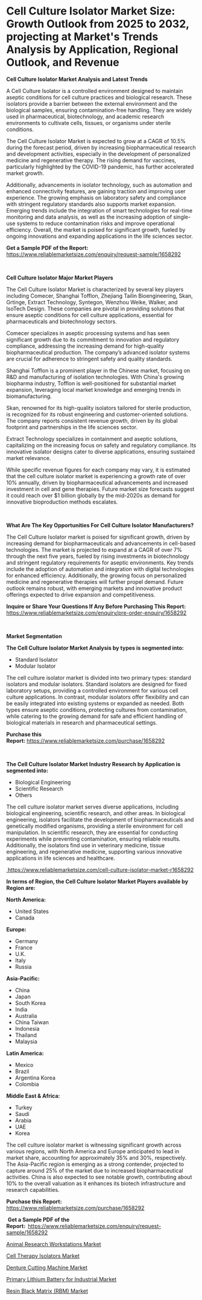 <p><h1>Cell Culture Isolator Market Size: Growth Outlook from 2025 to 2032, projecting at Market's Trends Analysis by Application, Regional Outlook, and Revenue</h1></p><p><strong>Cell Culture Isolator Market Analysis and Latest Trends</strong></p>
<p><p>A Cell Culture Isolator is a controlled environment designed to maintain aseptic conditions for cell culture practices and biological research. These isolators provide a barrier between the external environment and the biological samples, ensuring contamination-free handling. They are widely used in pharmaceutical, biotechnology, and academic research environments to cultivate cells, tissues, or organisms under sterile conditions.</p><p>The Cell Culture Isolator Market is expected to grow at a CAGR of 10.5% during the forecast period, driven by increasing biopharmaceutical research and development activities, especially in the development of personalized medicine and regenerative therapy. The rising demand for vaccines, particularly highlighted by the COVID-19 pandemic, has further accelerated market growth. </p><p>Additionally, advancements in isolator technology, such as automation and enhanced connectivity features, are gaining traction and improving user experience. The growing emphasis on laboratory safety and compliance with stringent regulatory standards also supports market expansion. Emerging trends include the integration of smart technologies for real-time monitoring and data analysis, as well as the increasing adoption of single-use systems to reduce contamination risks and improve operational efficiency. Overall, the market is poised for significant growth, fueled by ongoing innovations and expanding applications in the life sciences sector.</p></p>
<p><strong>Get a Sample PDF of the Report:&nbsp;</strong> <a href="https://www.reliablemarketsize.com/enquiry/request-sample/1658292?utm_campaign=1879&utm_medium=2&utm_source=Github&utm_content=ia&utm_term=23032025&utm_id=cell-culture-isolator">https://www.reliablemarketsize.com/enquiry/request-sample/1658292</a></p>
<p>&nbsp;</p>
<p><strong>Cell Culture Isolator Major Market Players</strong></p>
<p><p>The Cell Culture Isolator Market is characterized by several key players including Comecer, Shanghai Tofflon, Zhejiang Tailin Bioengineering, Skan, Grtinge, Extract Technology, Syntegon, Wenzhou Weike, Walker, and IsoTech Design. These companies are pivotal in providing solutions that ensure aseptic conditions for cell culture applications, essential for pharmaceuticals and biotechnology sectors.</p><p>Comecer specializes in aseptic processing systems and has seen significant growth due to its commitment to innovation and regulatory compliance, addressing the increasing demand for high-quality biopharmaceutical production. The company’s advanced isolator systems are crucial for adherence to stringent safety and quality standards.</p><p>Shanghai Tofflon is a prominent player in the Chinese market, focusing on R&D and manufacturing of isolation technologies. With China's growing biopharma industry, Tofflon is well-positioned for substantial market expansion, leveraging local market knowledge and emerging trends in biomanufacturing.</p><p>Skan, renowned for its high-quality isolators tailored for sterile production, is recognized for its robust engineering and customer-oriented solutions. The company reports consistent revenue growth, driven by its global footprint and partnerships in the life sciences sector.</p><p>Extract Technology specializes in containment and aseptic solutions, capitalizing on the increasing focus on safety and regulatory compliance. Its innovative isolator designs cater to diverse applications, ensuring sustained market relevance.</p><p>While specific revenue figures for each company may vary, it is estimated that the cell culture isolator market is experiencing a growth rate of over 10% annually, driven by biopharmaceutical advancements and increased investment in cell and gene therapies. Future market size forecasts suggest it could reach over $1 billion globally by the mid-2020s as demand for innovative bioproduction methods escalates.</p></p>
<p>&nbsp;</p>
<p><strong>What Are The Key Opportunities For Cell Culture Isolator Manufacturers?</strong></p>
<p><p>The Cell Culture Isolator market is poised for significant growth, driven by increasing demand for biopharmaceuticals and advancements in cell-based technologies. The market is projected to expand at a CAGR of over 7% through the next five years, fueled by rising investments in biotechnology and stringent regulatory requirements for aseptic environments. Key trends include the adoption of automation and integration with digital technologies for enhanced efficiency. Additionally, the growing focus on personalized medicine and regenerative therapies will further propel demand. Future outlook remains robust, with emerging markets and innovative product offerings expected to drive expansion and competitiveness.</p></p>
<p><strong>Inquire or Share Your Questions If Any Before Purchasing This Report:</strong> <a href="https://www.reliablemarketsize.com/enquiry/pre-order-enquiry/1658292?utm_campaign=1879&utm_medium=2&utm_source=Github&utm_content=ia&utm_term=23032025&utm_id=cell-culture-isolator">https://www.reliablemarketsize.com/enquiry/pre-order-enquiry/1658292</a></p>
<p>&nbsp;</p>
<p><strong>Market Segmentation</strong></p>
<p><strong>The Cell Culture Isolator Market Analysis by types is segmented into:</strong></p>
<p><ul><li>Standard Isolator</li><li>Modular Isolator</li></ul></p>
<p><p>The cell culture isolator market is divided into two primary types: standard isolators and modular isolators. Standard isolators are designed for fixed laboratory setups, providing a controlled environment for various cell culture applications. In contrast, modular isolators offer flexibility and can be easily integrated into existing systems or expanded as needed. Both types ensure aseptic conditions, protecting cultures from contamination, while catering to the growing demand for safe and efficient handling of biological materials in research and pharmaceutical settings.</p></p>
<p><strong>Purchase this Report:&nbsp;</strong><a href="https://www.reliablemarketsize.com/purchase/1658292?utm_campaign=1879&utm_medium=2&utm_source=Github&utm_content=ia&utm_term=23032025&utm_id=cell-culture-isolator">https://www.reliablemarketsize.com/purchase/1658292</a></p>
<p>&nbsp;</p>
<p><strong>The Cell Culture Isolator Market Industry Research by Application is segmented into:</strong></p>
<p><ul><li>Biological Engineering</li><li>Scientific Research</li><li>Others</li></ul></p>
<p><p>The cell culture isolator market serves diverse applications, including biological engineering, scientific research, and other areas. In biological engineering, isolators facilitate the development of biopharmaceuticals and genetically modified organisms, providing a sterile environment for cell manipulation. In scientific research, they are essential for conducting experiments while preventing contamination, ensuring reliable results. Additionally, the isolators find use in veterinary medicine, tissue engineering, and regenerative medicine, supporting various innovative applications in life sciences and healthcare.</p></p>
<p><a href="https://www.reliablemarketsize.com/cell-culture-isolator-market-r1658292?utm_campaign=1879&utm_medium=2&utm_source=Github&utm_content=ia&utm_term=23032025&utm_id=cell-culture-isolator">&nbsp;https://www.reliablemarketsize.com/cell-culture-isolator-market-r1658292</a></p>
<p><strong>In terms of Region, the Cell Culture Isolator Market Players available by Region are:</strong></p>
<p>
    <p> <strong> North America: </strong>
        <ul>
            <li>United States</li>
            <li>Canada</li>
        </ul>
        </p> 
    <p> <strong> Europe: </strong>
        <ul>
            <li>Germany</li>
            <li>France</li>
            <li>U.K.</li>
            <li>Italy</li>
            <li>Russia</li>
        </ul>
        </p> 
    <p> <strong> Asia-Pacific: </strong>
        <ul>
            <li>China</li>
            <li>Japan</li>
            <li>South Korea</li>
            <li>India</li>
            <li>Australia</li>
            <li>China Taiwan</li>
            <li>Indonesia</li>
            <li>Thailand</li>
            <li>Malaysia</li>
        </ul>
        </p> 
    <p> <strong> Latin America: </strong>
        <ul>
            <li>Mexico</li>
            <li>Brazil</li>
            <li>Argentina Korea</li>
            <li>Colombia</li>
        </ul>
        </p> 
    <p> <strong> Middle East & Africa: </strong>
        <ul>
            <li>Turkey</li>
            <li>Saudi</li>
            <li>Arabia</li>
            <li>UAE</li>
            <li>Korea</li>
        </ul>
    </p>
    </p>
<p><p>The cell culture isolator market is witnessing significant growth across various regions, with North America and Europe anticipated to lead in market share, accounting for approximately 35% and 30%, respectively. The Asia-Pacific region is emerging as a strong contender, projected to capture around 25% of the market due to increased biopharmaceutical activities. China is also expected to see notable growth, contributing about 10% to the overall valuation as it enhances its biotech infrastructure and research capabilities.</p></p>
<p><strong>Purchase this Report: </strong><a href="https://www.reliablemarketsize.com/purchase/1658292?utm_campaign=1879&utm_medium=2&utm_source=Github&utm_content=ia&utm_term=23032025&utm_id=cell-culture-isolator">https://www.reliablemarketsize.com/purchase/1658292</a></p>
<p>&nbsp;<strong>Get a Sample PDF of the Report:&nbsp;&nbsp;</strong><a href="https://www.reliablemarketsize.com/enquiry/request-sample/1658292?utm_campaign=1879&utm_medium=2&utm_source=Github&utm_content=ia&utm_term=23032025&utm_id=cell-culture-isolator">https://www.reliablemarketsize.com/enquiry/request-sample/1658292</a></p>
<p><strong></strong></p>
<p><p><a href="https://github.com/zeraikulkawb/Market-Research-Report-List-1/blob/main/animal-research-workstations-market.md?utm_campaign=1879&utm_medium=2&utm_source=Github&utm_content=ia&utm_term=23032025&utm_id=cell-culture-isolator">Animal Research Workstations Market</a></p><p><a href="https://github.com/dandatesha7q/Market-Research-Report-List-1/blob/main/cell-therapy-isolators-market.md?utm_campaign=1879&utm_medium=2&utm_source=Github&utm_content=ia&utm_term=23032025&utm_id=cell-culture-isolator">Cell Therapy Isolators Market</a></p><p><a href="https://github.com/rojannovarwd/Market-Research-Report-List-1/blob/main/denture-cutting-machine-market.md?utm_campaign=1879&utm_medium=2&utm_source=Github&utm_content=ia&utm_term=23032025&utm_id=cell-culture-isolator">Denture Cutting Machine Market</a></p><p><a href="https://github.com/FassouRP/Market-Research-Report-List-7/blob/main/primary-lithium-battery-for-industrial-market.md?utm_campaign=1879&utm_medium=2&utm_source=Github&utm_content=ia&utm_term=23032025&utm_id=cell-culture-isolator">Primary Lithium Battery for Industrial Market</a></p><p><a href="https://github.com/rullihipes6h/Market-Research-Report-List-1/blob/main/resin-black-matrix-rbm-market.md?utm_campaign=1879&utm_medium=2&utm_source=Github&utm_content=ia&utm_term=23032025&utm_id=cell-culture-isolator">Resin Black Matrix (RBM) Market</a></p></p>